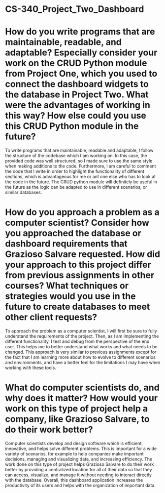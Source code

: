 # CS-340_Project_Two_Dashboard

# How do you write programs that are maintainable, readable, and adaptable? Especially consider your work on the CRUD Python module from Project One, which you used to connect the dashboard widgets to the database in Project Two. What were the advantages of working in this way? How else could you use this CRUD Python module in the future?

To write programs that are maintainable, readable and adaptable, I follow the structure of the codebase which I am working on. In this case, the provided code was well structured, so I made sure to use the same style when making additions to the code. Furthermore, I am careful to comment the code that I write in order to highlight the functionality of different sections, which is advantageous for me or ant one else who has to look at the code in the future. The CRUD python module will definitely be useful in the future as the logic can be adapted to use in different scenarios, or similar databases.  

# How do you approach a problem as a computer scientist? Consider how you approached the database or dashboard requirements that Grazioso Salvare requested. How did your approach to this project differ from previous assignments in other courses? What techniques or strategies would you use in the future to create databases to meet other client requests?

To approach the problem as a computer scientist, I will first be sure to fully understand the requirements of the project. Then, as I am implementing the different functionality, I test and debug from the perspective of the end user. This helps me to better understand what works and what needs to be changed. This approach is very similar to previous assignments except for the fact that I am learning more about how to evolve to different scenarios and environments, and have a better feel for the limitations I may have when working with these tools.

# What do computer scientists do, and why does it matter? How would your work on this type of project help a company, like Grazioso Salvare, to do their work better?

Computer scientists develop and design software which is efficient, innovative, and helps solve different problems. This is important for a wide variety of scenarios, for example to help companies make important decisions, managing and visualizing data, and increasing efficiency. The work done on this type of project helps Grazioso Salvare to do their work better by providing a centralized location for all of their data so that they can access, visualize, and manage it without needing to interact directly with the database. Overall, this dashboard application increases the productivity of its users and helps with the organization of important data.